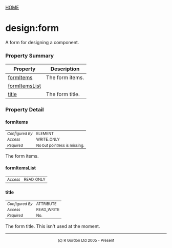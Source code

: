 [HOME](../../../../../README.md)
# design:form

A form for designing a component.

### Property Summary

| Property | Description |
| -------- | ----------- |
| [formItems](#propertyformitems) | The form items. | 
| [formItemsList](#propertyformitemslist) |  | 
| [title](#propertytitle) | The form title. | 


### Property Detail
#### formItems <a name="propertyformitems"></a>

<table style='font-size:smaller'>
      <tr><td><i>Configured By</i></td><td>ELEMENT</td></tr>
      <tr><td><i>Access</i></td><td>WRITE_ONLY</td></tr>
      <tr><td><i>Required</i></td><td>No but pointless is missing.</td></tr>
</table>

The form items.

#### formItemsList <a name="propertyformitemslist"></a>

<table style='font-size:smaller'>
      <tr><td><i>Access</i></td><td>READ_ONLY</td></tr>
</table>



#### title <a name="propertytitle"></a>

<table style='font-size:smaller'>
      <tr><td><i>Configured By</i></td><td>ATTRIBUTE</td></tr>
      <tr><td><i>Access</i></td><td>READ_WRITE</td></tr>
      <tr><td><i>Required</i></td><td>No.</td></tr>
</table>

The form title. This isn't used at the moment.


-----------------------

<div style='font-size: smaller; text-align: center;'>(c) R Gordon Ltd 2005 - Present</div>
